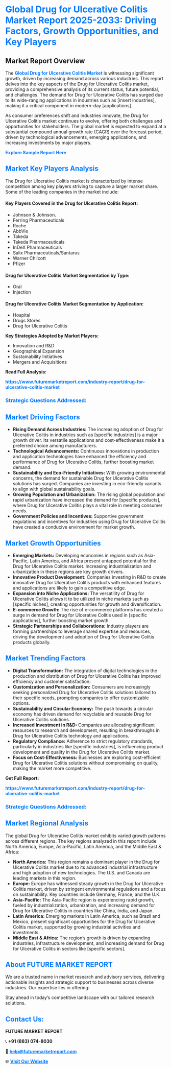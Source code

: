 <h1 style="color: #007BFF;">Global Drug for Ulcerative Colitis Market Report 2025-2033: Driving Factors, Growth Opportunities, and Key Players</h1>

<section id="overview">
<h2>Market Report Overview</h2>
<p>The <a href="https://www.futuremarketreport.com/industry-report/drug-for-ulcerative-colitis-market" style="color: #007BFF; text-decoration: none;"><strong>Global Drug for Ulcerative Colitis Market</strong></a> is witnessing significant growth, driven by increasing demand across various industries. This report delves into the key aspects of the Drug for Ulcerative Colitis market, providing a comprehensive analysis of its current status, future potential, and challenges. The demand for Drug for Ulcerative Colitis has surged due to its wide-ranging applications in industries such as [insert industries], making it a critical component in modern-day [applications].</p>
<p>As consumer preferences shift and industries innovate, the Drug for Ulcerative Colitis market continues to evolve, offering both challenges and opportunities for stakeholders. The global market is expected to expand at a substantial compound annual growth rate (CAGR) over the forecast period, driven by technological advancements, emerging applications, and increasing investments by major players.</p>
</section>

<section id="overview">
<p><a href="https://www.futuremarketreport.com/request-sample/reportId=122610" style="color: #007BFF; text-decoration: none;"><strong>Explore Sample Report Here</strong></a></p>
</section>

<section id="key-players">
<h2 style="color: #007BFF;">Market Key Players Analysis</h2>
<p>The Drug for Ulcerative Colitis market is characterized by intense competition among key players striving to capture a larger market share. Some of the leading companies in the market include:</p>
<h4>Key Players Covered in the Drug for Ulcerative Colitis Report:</h4>
<ul><li>Johnson &amp; Johnson.</li><li>Ferring Pharmaceuticals</li><li>Roche</li><li>AbbVie</li><li>Takeda</li><li>Takeda Pharmaceuticals</li><li>InDeX Pharmaceuticals</li><li>Salix Pharmaceuticals/Santarus</li><li>Warner Chilcott</li><li>Pfizer</li></ul>
<h4>Drug for Ulcerative Colitis Market Segmentation by Type:</h4>
<ul><li>Oral</li><li>Injection</li></ul>

<h4>Drug for Ulcerative Colitis Market Segmentation by Application:</h4>
<ul><li>Hospital</li><li>Drugs Stores</li><li>Drug for Ulcerative Colitis</li></ul>
<p><strong>Key Strategies Adopted by Market Players:</strong></p>
<ul>
<li>Innovation and R&D</li>
<li>Geographical Expansion</li>
<li>Sustainability Initiatives</li>
<li>Mergers and Acquisitions</li>
</ul>
</section>

<section>
<p><strong>Read Full Analysis: </strong></p><a href="https://www.futuremarketreport.com/industry-report/drug-for-ulcerative-colitis-market" style="color: #007BFF; text-decoration: none;"><strong>https://www.futuremarketreport.com/industry-report/drug-for-ulcerative-colitis-market</strong></a>
<h3 style="color: #007BFF;">Strategic Questions Addressed:</h3>
</section>

<section id="driving-factors">
<h2 style="color: #007BFF;">Market Driving Factors</h2>
<ul>
<li><strong>Rising Demand Across Industries:</strong> The increasing adoption of Drug for Ulcerative Colitis in industries such as [specific industries] is a major growth driver. Its versatile applications and cost-effectiveness make it a preferred choice among manufacturers.</li>
<li><strong>Technological Advancements:</strong> Continuous innovations in production and application technologies have enhanced the efficiency and performance of Drug for Ulcerative Colitis, further boosting market demand.</li>
<li><strong>Sustainability and Eco-Friendly Initiatives:</strong> With growing environmental concerns, the demand for sustainable Drug for Ulcerative Colitis solutions has surged. Companies are investing in eco-friendly variants to align with global sustainability goals.</li>
<li><strong>Growing Population and Urbanization:</strong> The rising global population and rapid urbanization have increased the demand for [specific products], where Drug for Ulcerative Colitis plays a vital role in meeting consumer needs.</li>
<li><strong>Government Policies and Incentives:</strong> Supportive government regulations and incentives for industries using Drug for Ulcerative Colitis have created a conducive environment for market growth.</li>
</ul>
</section>

<section id="growth-opportunities">
<h2 style="color: #007BFF;">Market Growth Opportunities</h2>
<ul>
<li><strong>Emerging Markets:</strong> Developing economies in regions such as Asia-Pacific, Latin America, and Africa present untapped potential for the Drug for Ulcerative Colitis market. Increasing industrialization and urbanization in these regions are key growth drivers.</li>
<li><strong>Innovative Product Development:</strong> Companies investing in R&D to create innovative Drug for Ulcerative Colitis products with enhanced features and applications are likely to gain a competitive edge.</li>
<li><strong>Expansion into Niche Applications:</strong> The versatility of Drug for Ulcerative Colitis allows it to be utilized in niche markets such as [specific niches], creating opportunities for growth and diversification.</li>
<li><strong>E-commerce Growth:</strong> The rise of e-commerce platforms has created a surge in demand for Drug for Ulcerative Colitis used in [specific applications], further boosting market growth.</li>
<li><strong>Strategic Partnerships and Collaborations:</strong> Industry players are forming partnerships to leverage shared expertise and resources, driving the development and adoption of Drug for Ulcerative Colitis products globally.</li>
</ul>
</section>

<section id="trending-factors">
<h2 style="color: #007BFF;">Market Trending Factors</h2>
<ul>
<li><strong>Digital Transformation:</strong> The integration of digital technologies in the production and distribution of Drug for Ulcerative Colitis has improved efficiency and customer satisfaction.</li>
<li><strong>Customization and Personalization:</strong> Consumers are increasingly seeking personalized Drug for Ulcerative Colitis solutions tailored to their specific needs, prompting companies to offer customizable options.</li>
<li><strong>Sustainability and Circular Economy:</strong> The push towards a circular economy has driven demand for recyclable and reusable Drug for Ulcerative Colitis solutions.</li>
<li><strong>Increased Investment in R&D:</strong> Companies are allocating significant resources to research and development, resulting in breakthroughs in Drug for Ulcerative Colitis technology and applications.</li>
<li><strong>Regulatory Compliance:</strong> Adherence to strict regulatory standards, particularly in industries like [specific industries], is influencing product development and quality in the Drug for Ulcerative Colitis market.</li>
<li><strong>Focus on Cost-Effectiveness:</strong> Businesses are exploring cost-efficient Drug for Ulcerative Colitis solutions without compromising on quality, making the market more competitive.</li>
</ul>
</section>

<section>
<p><strong>Get Full Report: </strong></p><a href="https://www.futuremarketreport.com/industry-report/drug-for-ulcerative-colitis-market" style="color: #007BFF; text-decoration: none;"><strong>https://www.futuremarketreport.com/industry-report/drug-for-ulcerative-colitis-market</strong></a>
<h3 style="color: #007BFF;">Strategic Questions Addressed:</h3>
</section>


<section id="regional-analysis">
<h2 style="color: #007BFF;">Market Regional Analysis</h2>
<p>The global Drug for Ulcerative Colitis market exhibits varied growth patterns across different regions. The key regions analyzed in this report include North America, Europe, Asia-Pacific, Latin America, and the Middle East & Africa:</p>
<ul>
<li><strong>North America:</strong> This region remains a dominant player in the Drug for Ulcerative Colitis market due to its advanced industrial infrastructure and high adoption of new technologies. The U.S. and Canada are leading markets in this region.</li>
<li><strong>Europe:</strong> Europe has witnessed steady growth in the Drug for Ulcerative Colitis market, driven by stringent environmental regulations and a focus on sustainability. Key countries include Germany, France, and the U.K.</li>
<li><strong>Asia-Pacific:</strong> The Asia-Pacific region is experiencing rapid growth, fueled by industrialization, urbanization, and increasing demand for Drug for Ulcerative Colitis in countries like China, India, and Japan.</li>
<li><strong>Latin America:</strong> Emerging markets in Latin America, such as Brazil and Mexico, present significant opportunities for the Drug for Ulcerative Colitis market, supported by growing industrial activities and investments.</li>
<li><strong>Middle East & Africa:</strong> The region’s growth is driven by expanding industries, infrastructure development, and increasing demand for Drug for Ulcerative Colitis in sectors like [specific sectors].</li>
</ul>
</section>

<footer>
<h2 style="color: #007BFF;">About FUTURE MARKET REPORT</h2>
<p>We are a trusted name in market research and advisory services, delivering actionable insights and strategic support to businesses across diverse industries. Our expertise lies in offering:</p>

<p>Stay ahead in today’s competitive landscape with our tailored research solutions.</p>

<h2 style="color: #007BFF;">Contact Us:</h2>
<p><strong>FUTURE MARKET REPORT</strong></p>
<p>📞 <strong>+91 (883) 074-8030</strong></p>
<p>📧 <strong><a href="mailto:help@futuremarketreport.com" style="color: #007BFF;">help@futuremarketreport.com</a></strong></p>
<p>🌐 <strong><a href="https://www.futuremarketreport.com/" style="color: #007BFF;">Visit Our Website</a></strong></p>
</footer>